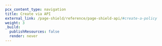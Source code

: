 ```yaml
---
pcx_content_type: navigation
title: Create via API
external_link: /page-shield/reference/page-shield-api/#create-a-policy
weight: 3
_build:
  publishResources: false
  render: never
---
```

